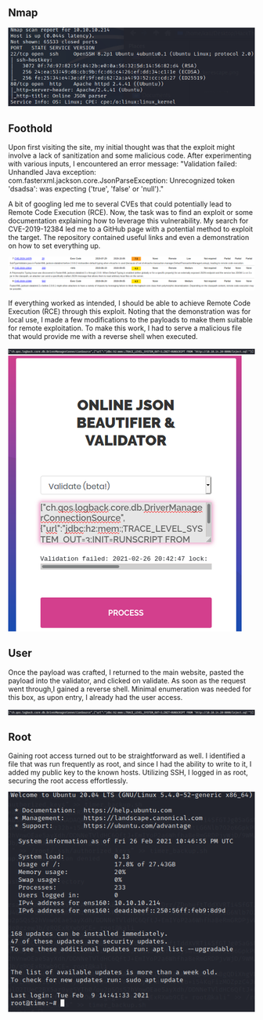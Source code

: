 ## Nmap

![Nmap](/time/images/nmap.png)

## Foothold

Upon first visiting the site, my initial thought was that the exploit might involve a lack of sanitization and some malicious code. After experimenting with various inputs, I encountered an error message: "Validation failed: Unhandled Java exception: com.fasterxml.jackson.core.JsonParseException: Unrecognized token 'dsadsa': was expecting ('true', 'false' or 'null')."

A bit of googling led me to several CVEs that could potentially lead to Remote Code Execution (RCE). Now, the task was to find an exploit or some documentation explaining how to leverage this vulnerability. My search for CVE-2019-12384 led me to a GitHub page with a potential method to exploit the target. The repository contained useful links and even a demonstration on how to set everything up.

![CVE](/time/images/CVE.png)

If everything worked as intended, I should be able to achieve Remote Code Execution (RCE) through this exploit. Noting that the demonstration was for local use, I made a few modifications to the payloads to make them suitable for remote exploitation. To make this work, I had to serve a malicious file that would provide me with a reverse shell when executed. 

![Payload](/time/images/payload.png)
![malicious](/time/images/malcious.png)

## User

Once the payload was crafted, I returned to the main website, pasted the payload into the validator, and clicked on validate. As soon as the request went through,I gained  a reverse shell. Minimal enumeration was needed for this box, as upon entry, I already had the user access. 

![User](/time/images/payload.png)

## Root

Gaining root access turned out to be straightforward as well. I identified a file that was run frequently as root, and since I had the ability to write to it, I added my public key to the known hosts. Utilizing SSH, I logged in as root, securing the root access effortlessly.

![Root](/time/images/root.png)

